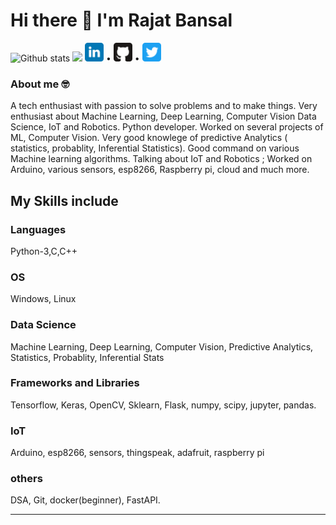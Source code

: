 # Hi there 👋 I'm Rajat Bansal

![Github stats](https://github-readme-stats.vercel.app/api?username=rajatbansal01&theme=dark&show_icons=true)
![](https://komarev.com/ghpvc/?username=your-github-username&label=PROFILE+VIEWS)
<a href = https://www.linkedin.com/in/rajat-bansal-89175b199><img src=https://raw.githubusercontent.com/edent/SuperTinyIcons/master/images/svg/linkedin.svg height='30' weight='30'></a> • <a href = https://github.com/rajatbansal01><img src=https://raw.githubusercontent.com/edent/SuperTinyIcons/master/images/svg/github.svg height='30' weight='30'></a> • <a href = https://twitter.com/RajatBa30355015><img src=https://raw.githubusercontent.com/edent/SuperTinyIcons/master/images/svg/twitter.svg height='30' weight='30'></a>

### About me 🤓
A tech enthusiast with passion to solve problems and to make things. Very enthusiast about Machine Learning, Deep Learning, Computer Vision Data Science, IoT and Robotics. Python developer. Worked on several projects of ML, Computer Vision. Very good knowlege of predictive Analytics ( statistics, probablity, Inferential Statistics). Good command on various Machine learning algorithms.
Talking about IoT and Robotics ; Worked on Arduino, various sensors, esp8266, Raspberry pi, cloud and much more.
## My Skills include

### Languages
Python-3,C,C++
### OS
Windows, Linux
### Data Science
Machine Learning, Deep Learning, Computer Vision, Predictive Analytics, Statistics, Probablity, Inferential Stats
### Frameworks and Libraries
Tensorflow, Keras, OpenCV, Sklearn, Flask, numpy, scipy, jupyter, pandas.
### IoT
Arduino, esp8266, sensors, thingspeak, adafruit, raspberry pi
### others
DSA, Git, docker(beginner), FastAPI.


---
